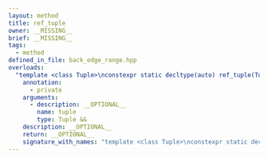 ```yaml
---
layout: method
title: ref_tuple
owner: __MISSING__
brief: __MISSING__
tags:
  - method
defined_in_file: back_edge_range.hpp
overloads:
  "template <class Tuple>\nconstexpr static decltype(auto) ref_tuple(Tuple &&)":
    annotation:
      - private
    arguments:
      - description: __OPTIONAL__
        name: tuple
        type: Tuple &&
    description: __OPTIONAL__
    return: __OPTIONAL__
    signature_with_names: "template <class Tuple>\nconstexpr static decltype(auto) ref_tuple(Tuple && tuple)"
---
```

